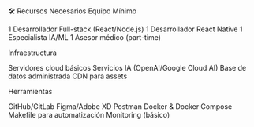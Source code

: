 🛠️ Recursos Necesarios
Equipo Mínimo

1 Desarrollador Full-stack (React/Node.js)
1 Desarrollador React Native
1 Especialista IA/ML
1 Asesor médico (part-time)

Infraestructura

Servidores cloud básicos
Servicios IA (OpenAI/Google Cloud AI)
Base de datos administrada
CDN para assets

Herramientas

GitHub/GitLab
Figma/Adobe XD
Postman
Docker & Docker Compose
Makefile para automatización
Monitoring (básico)